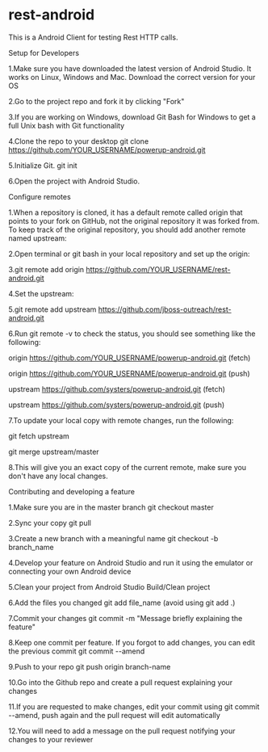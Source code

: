 # rest-android

This is a Android Client for testing Rest HTTP calls.

Setup for Developers

1.Make sure you have downloaded the latest version of Android Studio. It works
on Linux, Windows and Mac. Download the correct version for your OS

2.Go to the project repo and fork it by clicking "Fork"

3.If you are working on Windows, download Git Bash for Windows to get a full
Unix bash with Git functionality

4.Clone the repo to your desktop git clone
https://github.com/YOUR_USERNAME/powerup-android.git

5.Initialize Git. git init

6.Open the project with Android Studio.

Configure remotes

1.When a repository is cloned, it has a default remote called origin that points
to your fork on GitHub, not the original repository it was forked from. To keep
track of the original repository, you should add another remote named upstream:

2.Open terminal or git bash in your local repository and set up the origin:

3.git remote add origin https://github.com/YOUR_USERNAME/rest-android.git

4.Set the upstream:

5.git remote add upstream https://github.com/jboss-outreach/rest-android.git

6.Run git remote -v to check the status, you should see something like the
following:

origin https://github.com/YOUR_USERNAME/powerup-android.git (fetch)

origin https://github.com/YOUR_USERNAME/powerup-android.git (push)

upstream https://github.com/systers/powerup-android.git (fetch)

upstream https://github.com/systers/powerup-android.git (push)

7.To update your local copy with remote changes, run the following:

git fetch upstream

git merge upstream/master

8.This will give you an exact copy of the current remote, make sure you don't
have any local changes.

Contributing and developing a feature

1.Make sure you are in the master branch git checkout master

2.Sync your copy git pull

3.Create a new branch with a meaningful name git checkout -b branch_name

4.Develop your feature on Android Studio and run it using the emulator or
connecting your own Android device

5.Clean your project from Android Studio Build/Clean project

6.Add the files you changed git add file_name (avoid using git add .)

7.Commit your changes git commit -m "Message briefly explaining the feature"

8.Keep one commit per feature. If you forgot to add changes, you can edit the
previous commit git commit --amend

9.Push to your repo git push origin branch-name

10.Go into the Github repo and create a pull request explaining your changes

11.If you are requested to make changes, edit your commit using git commit
--amend, push again and the pull request will edit automatically

12.You will need to add a message on the pull request notifying your changes to
your reviewer

